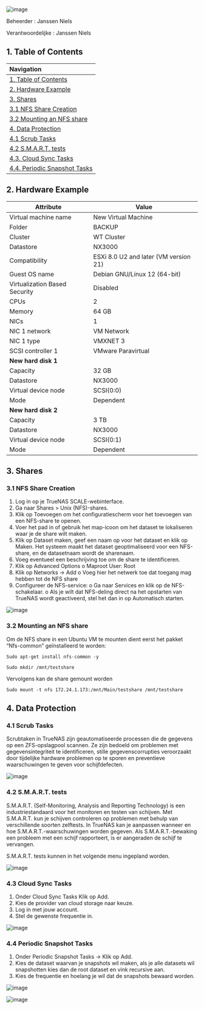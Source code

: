 ![image](https://github.com/michaelthielemans/ProjectHosting/assets/119003253/818125a7-a61a-43bf-9510-b625ca707e70)

Beheerder : Janssen Niels

Verantwoordelijke : Janssen Niels

## 1. Table of Contents 

| Navigation |             
| :-------------------------------------------------  |
| [1. Table of Contents](#1-table-of-contents)             |
| [2. Hardware Example](#2-hardware-example)  |
| [3. Shares](#3-shares)                     |
| [3.1 NFS Share Creation](#31-nfs-share-creation)                     |
| [3.2 Mounting an NFS share](#4-mounting-an-nfs-share)       |
| [4. Data Protection](#4-data-protection)         |
| [4.1 Scrub Tasks](#51-scrub-tasks)     |
| [4.2 S.M.A.R.T. tests](#42-s.m.a.r.t.-tests)           |
| [4.3. Cloud Sync Tasks](#43-cloud-sync-tasks)         |
| [4.4. Periodic Snapshot Tasks](#44-periodic-snapshot-tasks)         |


## 2. Hardware Example

| **Attribute**                       | **Value**                        |
|-------------------------------------|----------------------------------|
| Virtual machine name                | New Virtual Machine              |
| Folder                              | BACKUP                           |
| Cluster                             | WT Cluster                       |
| Datastore                           | NX3000                           |
| Compatibility                       | ESXi 8.0 U2 and later (VM version 21) |
| Guest OS name                       | Debian GNU/Linux 12 (64-bit)     |
| Virtualization Based Security       | Disabled                         |
| CPUs                                | 2                                |
| Memory                              | 64 GB                            |
| NICs                                | 1                                |
| NIC 1 network                       | VM Network                       |
| NIC 1 type                          | VMXNET 3                         |
| SCSI controller 1                   | VMware Paravirtual               |
| **New hard disk 1**                 |                                  |
| Capacity                            | 32 GB                            |
| Datastore                           | NX3000                           |
| Virtual device node                 | SCSI(0:0)                        |
| Mode                                | Dependent                        |
| **New hard disk 2**                 |                                  |
| Capacity                            | 3 TB                             |
| Datastore                           | NX3000                           |
| Virtual device node                 | SCSI(0:1)                        |
| Mode                                | Dependent                        |

## 3. Shares

### 3.1  NFS Share Creation

1.	Log in op je TrueNAS SCALE-webinterface.
2.	Ga naar Shares > Unix (NFS)-shares.
3.	Klik op Toevoegen om het configuratiescherm voor het toevoegen van een NFS-share te openen.
4.	Voer het pad in of gebruik het map-icoon om het dataset te lokaliseren waar je de share wilt maken.
5.	Klik op Dataset maken, geef een naam op voor het dataset en klik op Maken. Het systeem maakt het dataset geoptimaliseerd voor een NFS-share, en de datasetnaam wordt de sharenaam.
6.	Voeg eventueel een beschrijving toe om de share te identificeren.
7.	Klik op Advanced Options
  o	Maproot User: Root
8.	Klik op Networks -> Add
  o	Voeg hier het netwerk toe dat toegang mag hebben tot de NFS share  
9.	Configureer de NFS-service:
  o	Ga naar Services en klik op de NFS-schakelaar.
  o	Als je wilt dat NFS-deling direct na het opstarten van TrueNAS wordt geactiveerd, stel het dan in op Automatisch starten.


![image](https://github.com/michaelthielemans/ProjectHosting/assets/119003253/711a5146-c9c2-40b4-9937-e7e4cd87b21d)


### 3.2 Mounting an NFS share

Om de NFS share in een Ubuntu VM te mounten dient eerst het pakket “Nfs-common” geïnstalleerd te worden: 

```Sudo apt-get install nfs-common -y ```

```Sudo mkdir /mnt/testshare```

Vervolgens kan de share gemount worden 

```Sudo mount -t nfs 172.24.1.173:/mnt/Main/testshare /mnt/testshare```

## 4. Data Protection

### 4.1 Scrub Tasks

Scrubtaken in TrueNAS zijn geautomatiseerde processen die de gegevens op een ZFS-opslagpool scannen. Ze zijn bedoeld om problemen met gegevensintegriteit te identificeren, stille gegevenscorrupties veroorzaakt door tijdelijke hardware problemen op te sporen en preventieve waarschuwingen te geven voor schijfdefecten. 

![image](https://github.com/michaelthielemans/ProjectHosting/assets/119003253/e9b9279c-4a9a-444d-8b4b-500f5a942cf9)


### 4.2 S.M.A.R.T. tests

S.M.A.R.T. (Self-Monitoring, Analysis and Reporting Technology) is een industriestandaard voor het monitoren en testen van schijven. Met S.M.A.R.T. kun je schijven controleren op problemen met behulp van verschillende soorten zelftests. In TrueNAS kan je aanpassen wanneer en hoe S.M.A.R.T.-waarschuwingen worden gegeven. Als S.M.A.R.T.-bewaking een probleem met een schijf rapporteert, is er aangeraden de schijf te vervangen. 

S.M.A.R.T. tests kunnen in het volgende menu ingepland worden. 


![image](https://github.com/michaelthielemans/ProjectHosting/assets/119003253/58560d05-32e0-497c-8996-90286b7e0e71)


### 4.3 Cloud Sync Tasks

1.	Onder Cloud Sync Tasks Klik op Add.
2.	Kies de provider van cloud storage naar keuze.
3.	Log in met jouw account.
4.	Stel de gewenste frequentie in.

![image](https://github.com/michaelthielemans/ProjectHosting/assets/119003253/c92a3b78-5e1a-4033-9f27-631c6d1ac9aa)


### 4.4 Periodic Snapshot Tasks

1. Onder Periodic Snapshot Tasks -> Klik op Add.
2. Kies de dataset waarvan je snapshots wil maken, als je alle datasets wil snapshotten kies dan de root dataset en vink recursive aan.
3. Kies de frequentie en hoelang je wil dat de snapshots bewaard worden.
   
![image](https://github.com/michaelthielemans/ProjectHosting/assets/119003253/d1d896a9-48c0-4846-b453-77827d134bf0)

![image](https://github.com/michaelthielemans/ProjectHosting/assets/119003253/589f29b4-ed90-4c22-b274-21822bc67368)

